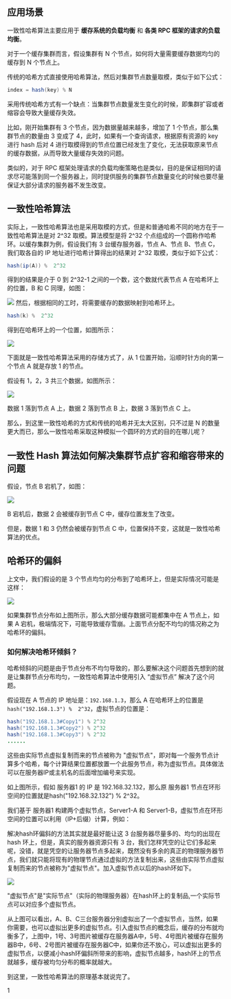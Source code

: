 ## 应用场景

一致性哈希算法主要应用于 **缓存系统的负载均衡** 和 **各类 RPC 框架的请求的负载均衡**。

对于一个缓存集群而言，假设集群有 N 个节点，如何将大量需要缓存数据均匀的缓存到 N 个节点上。

传统的哈希方式直接使用哈希算法，然后对集群节点数量取模，类似于如下公式：

```java
index = hash(key) % N
```

采用传统哈希方式有一个缺点：当集群节点数量发生变化的时候，即集群扩容或者缩容会导致大量缓存失效。

比如，刚开始集群有 3 个节点，因为数据量越来越多，增加了 1 个节点，那么集群节点的数量由 3 变成了 4，此时，如果有一个查询请求，根据原有资源的 key 进行 hash 后对 4 进行取模得到的节点位置已经发生了变化，无法获取原来节点的缓存数据，从而导致大量缓存失效的问题。

类似的，对于 RPC 框架处理请求的负载均衡策略也是类似，目的是保证相同的请求尽可能落到同一个服务器上，同时提供服务的集群节点数量变化的时候也要尽量保证大部分请求的服务器不发生改变。

## 一致性哈希算法

实际上，一致性哈希算法也是采用取模的方式，但是和普通哈希不同的地方在于一致性哈希算法是对 2^32 取模。算法模型是将 2^32 个点组成的一个圆称作哈希环。以缓存集群为例，假设我们有 3 台缓存服务器，节点 A、节点 B、节点 C，我们取各自的 IP 地址进行哈希计算得出的结果对 2^32 取模，类似于如下公式：

```java
hash(ip(A)) %  2^32
```

得到的结果是介于 0 到 2^32-1 之间的一个数，这个数就代表节点 A 在哈希环上的位置，B 和 C 同理，如图：

![](assets/markdown-img-paste-20200601173359408.png)
然后，根据相同的工时，将需要缓存的数据映射到哈希环上。

```java
hash(k) %  2^32
```

得到在哈希环上的一个位置，如图所示：

![](assets/markdown-img-paste-20200601173602176.png)

下面就是一致性哈希算法采用的存储方式了，从 1 位置开始，沿顺时针方向的第一个节点 A 就是存放 1 的节点。

假设有 1，2，3 共三个数据，如图所示：

![](assets/markdown-img-paste-20200601173855755.png)

数据 1 落到节点 A 上，数据 2 落到节点 B 上，数据 3 落到节点 C 上。

那么，到这里一致性哈希的方式和传统的哈希并无太大区别，只不过是 N 的数量更大而已，那么一致性哈希采取这种模拟一个圆环的方式的目的在哪儿呢？

## 一致性 Hash 算法如何解决集群节点扩容和缩容带来的问题

假设，节点 B 宕机了，如图：

![](assets/markdown-img-paste-20200601174125962.png)

B 宕机后，数据 2 会被缓存到节点 C 中，缓存位置发生了改变。

但是，数据 1 和 3 仍然会被缓存到节点 C 中，位置保持不变，这就是一致性哈希算法的优点。

## 哈希环的偏斜

上文中，我们假设的是 3 个节点均匀的分布到了哈希环上，但是实际情况可能是这样：

![](assets/markdown-img-paste-20200601175606218.png)

如果集群节点分布如上图所示，那么大部分缓存数据可能都集中在 A 节点上，如果 A 宕机，极端情况下，可能导致缓存雪崩。上面节点分配不均匀的情况称之为哈希环的偏斜。

### 如何解决哈希环倾斜？

哈希倾斜的问题是由于节点分布不均匀导致的，那么要解决这个问题首先想到的就是让集群节点分布均匀，一致性哈希算法中使用引入 “虚拟节点” 解决了这个问题。

假设现在 A 节点的 IP 地址是：```192.168.1.3```，那么 A 在哈希环上的位置是 ```hash("192.168.1.3") %  2^32```，虚拟节点的位置是：

```java
hash("192.168.1.3#Copy1") % 2^32
hash("192.168.1.3#Copy2") % 2^32
hash("192.168.1.3#Copy3") % 2^32
......
```

这些由实际节点虚拟复制而来的节点被称为 "虚拟节点"，即对每一个服务节点计算多个哈希，每个计算结果位置都放置一个此服务节点，称为虚拟节点。具体做法可以在服务器IP或主机名的后面增加编号来实现。

如上图所示，假如 服务器1 的 IP 是 192.168.32.132，那么原 服务器1 节点在环形空间的位置就是hash("192.168.32.132") % 2^32。

我们基于 服务器1 构建两个虚拟节点，Server1-A 和 Server1-B，虚拟节点在环形空间的位置可以利用（IP+后缀）计算，例如：


解决hash环偏斜的方法其实就是最好能让这 3 台服务器尽量多的、均匀的出现在 hash 环上，但是，真实的服务器资源只有 3 台，我们怎样凭空的让它们多起来呢，没错，就是凭空的让服务器节点多起来，既然没有多余的真正的物理服务器节点，我们就只能将现有的物理节点通过虚拟的方法复制出来，这些由实际节点虚拟复制而来的节点被称为"虚拟节点"。加入虚拟节点以后的hash环如下。

![](assets/markdown-img-paste-2020052917122847.png)

"虚拟节点"是"实际节点"（实际的物理服务器）在hash环上的复制品,一个实际节点可以对应多个虚拟节点。

从上图可以看出，A、B、C三台服务器分别虚拟出了一个虚拟节点，当然，如果你需要，也可以虚拟出更多的虚拟节点。引入虚拟节点的概念后，缓存的分布就均衡多了，上图中，1号、3号图片被缓存在服务器A中，5号、4号图片被缓存在服务器B中，6号、2号图片被缓存在服务器C中，如果你还不放心，可以虚拟出更多的虚拟节点，以便减小hash环偏斜所带来的影响，虚拟节点越多，hash环上的节点就越多，缓存被均匀分布的概率就越大。

到这里，一致性哈希算法的原理基本就说完了。

















1
